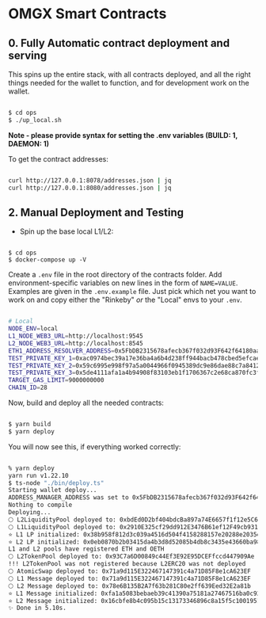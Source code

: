 # OMGX Smart Contracts


## 0. Fully Automatic contract deployment and serving

This spins up the entire stack, with all contracts deployed, and all the right things needed for the wallet to function, and for development work on the wallet.

```bash

$ cd ops 
$ ./up_local.sh

```

**Note - please provide syntax for setting the .env variables (BUILD: 1, DAEMON: 1)**

To get the contract addresses:

```bash

curl http://127.0.0.1:8078/addresses.json | jq
curl http://127.0.0.1:8080/addresses.json | jq

```

## 2. Manual Deployment and Testing

* Spin up the base local L1/L2:

```

$ cd ops
$ docker-compose up -V

```

Create a `.env` file in the root directory of the contracts folder. Add environment-specific variables on new lines in the form of `NAME=VALUE`. Examples are given in the `.env.example` file. Just pick which net you want to work on and copy either the "Rinkeby" _or_ the "Local" envs to your `.env`.

```bash

# Local
NODE_ENV=local
L1_NODE_WEB3_URL=http://localhost:9545
L2_NODE_WEB3_URL=http://localhost:8545
ETH1_ADDRESS_RESOLVER_ADDRESS=0x5FbDB2315678afecb367f032d93F642f64180aa3
TEST_PRIVATE_KEY_1=0xac0974bec39a17e36ba4a6b4d238ff944bacb478cbed5efcae784d7bf4f2ff80
TEST_PRIVATE_KEY_2=0x59c6995e998f97a5a0044966f0945389dc9e86dae88c7a8412f4603b6b78690d
TEST_PRIVATE_KEY_3=0x5de4111afa1a4b94908f83103eb1f1706367c2e68ca870fc3fb9a804cdab365a
TARGET_GAS_LIMIT=9000000000
CHAIN_ID=28

```

Now, build and deploy all the needed contracts:

```bash

$ yarn build
$ yarn deploy

```

You will now see this, if everything worked correctly:

```bash

% yarn deploy
yarn run v1.22.10
$ ts-node "./bin/deploy.ts"
Starting wallet deploy...
ADDRESS_MANAGER_ADDRESS was set to 0x5FbDB2315678afecb367f032d93F642f64180aa3
Nothing to compile
Deploying...
🌕 L2LiquidityPool deployed to: 0xbdEd0D2bf404bdcBa897a74E6657f1f12e5C6fb6
🌕 L1LiquidityPool deployed to: 0x2910E325cf29dd912E3476B61ef12F49cb931096
⭐️ L1 LP initialized: 0x38b958f812d3c039a4516d504f4158288157e20288e2035d5bfa22676785de31
⭐️ L2 LP initialized: 0x0eb0870b2b03415da4b3d8d52085b4db8c3435e43660ba98e7dbe33005edde32
L1 and L2 pools have registered ETH and OETH
🌕 L2TokenPool deployed to: 0x93C7a6D00849c44Ef3E92E95DCEFfccd447909Ae
!!! L2TokenPool was not registered because L2ERC20 was not deployed
🌕 AtomicSwap deployed to: 0x71a9d115E322467147391c4a71D85F8e1cA623EF
🌕 L1 Message deployed to: 0x71a9d115E322467147391c4a71D85F8e1cA623EF
🌕 L2 Message deployed to: 0x78e6B135B2A7f63b281C80e2ff639Eed32E2a81b
⭐️ L1 Message initialized: 0xfa1a5083bebaeb39c41390a75181a27467516ba0c92788fbdf85b0710c45004f
⭐️ L2 Message initialized: 0x16cbfe8b4c095b15c13173346896c8a15f5c100195181f8dcd96e3b544f8dd87
✨ Done in 5.10s.

```
